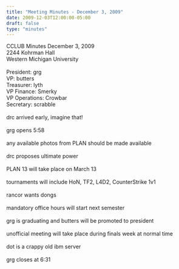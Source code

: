 ```yaml
---
title: "Meeting Minutes - December 3, 2009"
date: 2009-12-03T12:00:00-05:00
draft: false
type: "minutes"
---
```


CCLUB Minutes December 3, 2009<br />
2244 Kohrman Hall<br />
Western Michigan University<br />
<br />
President: grg<br />
VP: butters<br />
Treasurer: lyth<br />
VP Finance: Smerky<br />
VP Operations: Crowbar<br />
Secretary: scrabble<br />
<br />
drc arrived early, imagine that!<br />
<br />
grg opens 5:58<br />
<br />
any available photos from PLAN should be made available <br />
<br />
drc proposes ultimate power<br />
<br />
PLAN 13 will take place on March 13<br />
<br />
tournaments will include HoN, TF2, L4D2, CounterStrike 1v1<br />
<br />
rancor wants dongs<br />
<br />
mandatory office hours will start next semester<br />
<br />
grg is graduating and butters will be promoted to president<br />
<br />
unofficial meeting will take place during finals week at normal time<br />
<br />
dot is a crappy old ibm server<br />
<br />
grg closes at 6:31<br />
